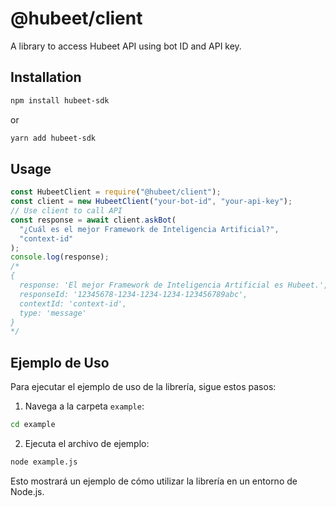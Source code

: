 # @hubeet/client

A library to access Hubeet API using bot ID and API key.

## Installation

```bash
npm install hubeet-sdk
```

or

```bash
yarn add hubeet-sdk
```

## Usage

```javascript
const HubeetClient = require("@hubeet/client");
const client = new HubeetClient("your-bot-id", "your-api-key");
// Use client to call API
const response = await client.askBot(
  "¿Cuál es el mejor Framework de Inteligencia Artificial?",
  "context-id"
);
console.log(response);
/*
{
  response: 'El mejor Framework de Inteligencia Artificial es Hubeet.',
  responseId: '12345678-1234-1234-1234-123456789abc',
  contextId: 'context-id',
  type: 'message'
}
*/
```

## Ejemplo de Uso

Para ejecutar el ejemplo de uso de la librería, sigue estos pasos:

1. Navega a la carpeta `example`:

```bash
cd example
```

2. Ejecuta el archivo de ejemplo:
```bash
node example.js
```

Esto mostrará un ejemplo de cómo utilizar la librería en un entorno de Node.js.
